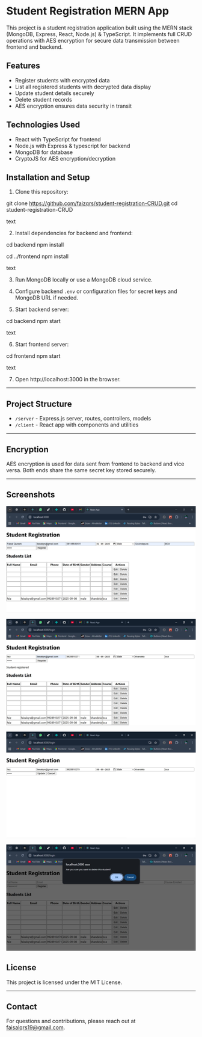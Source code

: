 # Student Registration MERN App

This project is a student registration application built using the MERN stack (MongoDB, Express, React, Node.js) & TypeScript. It implements full CRUD operations with AES encryption for secure data transmission between frontend and backend.

## Features

- Register students with encrypted data
- List all registered students with decrypted data display
- Update student details securely
- Delete student records
- AES encryption ensures data security in transit

## Technologies Used

- React with TypeScript for frontend
- Node.js with Express & typescript for backend
- MongoDB for database
- CryptoJS for AES encryption/decryption

## Installation and Setup

1. Clone this repository:

git clone https://github.com/faizqrs/student-registration-CRUD.git
cd student-registration-CRUD

text

2. Install dependencies for backend and frontend:

cd backend
npm install

cd ../frontend
npm install

text

3. Run MongoDB locally or use a MongoDB cloud service.

4. Configure backend `.env` or configuration files for secret keys and MongoDB URL if needed.

5. Start backend server:

cd backend
npm start

text

6. Start frontend server:

cd frontend
npm start

text

7. Open http://localhost:3000 in the browser.

---

## Project Structure

- `/server` - Express.js server, routes, controllers, models
- `/client` - React app with components and utilities

---

## Encryption

AES encryption is used for data sent from frontend to backend and vice versa. Both ends share the same secret key stored securely.

---
## Screenshots

![Screenshot 1](screenshots/screenshot1.jpeg)

![Screenshot 2](screenshots/screentshot2.jpeg)

![Screenshot 3](screenshots/screenshot3.jpeg)

![Screenshot 4](screenshots/screenshot4.jpeg)

## License

This project is licensed under the MIT License.

---

## Contact

For questions and contributions, please reach out at faisalqrs19@gmail.com.
